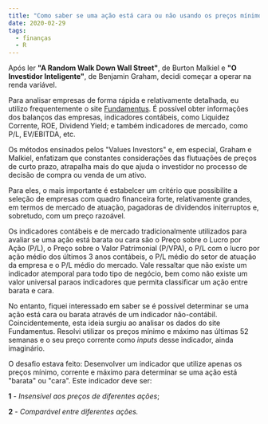 ```yaml
---
title: "Como saber se uma ação está cara ou não usando os preços mínimo, corrente e máximo?"
date: 2020-02-29
tags:
  - finanças
  - R
---
```

Após ler **"A Random Walk Down Wall Street"**, de Burton Malkiel e **"O Investidor Inteligente"**, de Benjamin Graham, decidi começar a operar na renda variável. 

Para analisar empresas de forma rápida e relativamente detalhada, eu utilizo frequentemente o site [Fundamentus](https://www.fundamentus.com.br/). É possível obter informações dos balanços das empresas, indicadores contábeis, como Liquidez Corrente,
ROE, Dividend Yield; e também indicadores de mercado, como P/L, EV/EBITDA, etc.

Os métodos ensinados pelos "Values Investors" e, em especial, Graham e Malkiel, enfatizam que constantes considerações
das flutuações de preços de curto prazo, atrapalha mais do que ajuda o investidor no processo de decisão de
compra ou venda de um ativo. 

Para eles, o mais importante é estabelcer um critério que possibilite a seleção de empresas com quadro financeira forte,
relativamente grandes, em termos de mercado de atuação, pagadoras de dividendos initerruptos e, sobretudo, com um preço razoável. 

Os indicadores contábeis e de mercado tradicionalmente utilizados para avaliar se uma  ação está barata ou cara são o Preço sobre o Lucro por Ação (P/L), 
o Preço sobre o Valor Patrimonial (P/VPA), o P/L com o lucro por ação médio dos últimos 3 anos contábeis,
o P/L médio do setor de atuação da empresa e o P/L médio do mercado. Vale ressaltar que não existe um indicador atemporal 
para todo tipo de negócio, bem como não existe um valor universal paraos indicadores que permita classificar um ação entre barata e cara. 

No entanto, fiquei interessado em saber se é possível determinar se uma ação está
cara ou barata através de um indicador não-contábil. Coincidentemente, esta ideia surgiu ao analisar os dados
do site Fundamentus. Resolvi utilizar os preços mínimo e máximo nas últimas 52 semanas e o seu preço corrente como *inputs* desse
indicador, ainda imaginário.

O desafio estava feito: Desenvolver um indicador que utilize apenas os preços mínimo, corrente e máximo para determinar se uma ação
está "barata" ou "cara". Este indicador deve ser:

**1** - *Insensível aos preços de diferentes ações*; 

**2** - *Comparável entre diferentes ações.*
